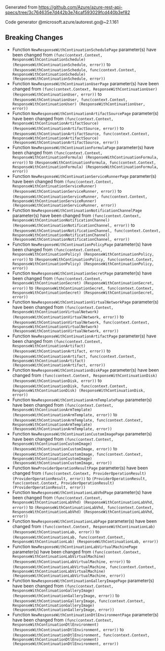 Generated from https://github.com/Azure/azure-rest-api-specs/tree/3c764635e7d442b3e74caf593029fcd440b3ef82

Code generator @microsoft.azure/autorest.go@~2.1.161

## Breaking Changes

- Function `NewResponseWithContinuationSchedulePage` parameter(s) have been changed from `(func(context.Context, ResponseWithContinuationSchedule) (ResponseWithContinuationSchedule, error))` to `(ResponseWithContinuationSchedule, func(context.Context, ResponseWithContinuationSchedule) (ResponseWithContinuationSchedule, error))`
- Function `NewResponseWithContinuationUserPage` parameter(s) have been changed from `(func(context.Context, ResponseWithContinuationUser) (ResponseWithContinuationUser, error))` to `(ResponseWithContinuationUser, func(context.Context, ResponseWithContinuationUser) (ResponseWithContinuationUser, error))`
- Function `NewResponseWithContinuationArtifactSourcePage` parameter(s) have been changed from `(func(context.Context, ResponseWithContinuationArtifactSource) (ResponseWithContinuationArtifactSource, error))` to `(ResponseWithContinuationArtifactSource, func(context.Context, ResponseWithContinuationArtifactSource) (ResponseWithContinuationArtifactSource, error))`
- Function `NewResponseWithContinuationFormulaPage` parameter(s) have been changed from `(func(context.Context, ResponseWithContinuationFormula) (ResponseWithContinuationFormula, error))` to `(ResponseWithContinuationFormula, func(context.Context, ResponseWithContinuationFormula) (ResponseWithContinuationFormula, error))`
- Function `NewResponseWithContinuationServiceRunnerPage` parameter(s) have been changed from `(func(context.Context, ResponseWithContinuationServiceRunner) (ResponseWithContinuationServiceRunner, error))` to `(ResponseWithContinuationServiceRunner, func(context.Context, ResponseWithContinuationServiceRunner) (ResponseWithContinuationServiceRunner, error))`
- Function `NewResponseWithContinuationNotificationChannelPage` parameter(s) have been changed from `(func(context.Context, ResponseWithContinuationNotificationChannel) (ResponseWithContinuationNotificationChannel, error))` to `(ResponseWithContinuationNotificationChannel, func(context.Context, ResponseWithContinuationNotificationChannel) (ResponseWithContinuationNotificationChannel, error))`
- Function `NewResponseWithContinuationPolicyPage` parameter(s) have been changed from `(func(context.Context, ResponseWithContinuationPolicy) (ResponseWithContinuationPolicy, error))` to `(ResponseWithContinuationPolicy, func(context.Context, ResponseWithContinuationPolicy) (ResponseWithContinuationPolicy, error))`
- Function `NewResponseWithContinuationSecretPage` parameter(s) have been changed from `(func(context.Context, ResponseWithContinuationSecret) (ResponseWithContinuationSecret, error))` to `(ResponseWithContinuationSecret, func(context.Context, ResponseWithContinuationSecret) (ResponseWithContinuationSecret, error))`
- Function `NewResponseWithContinuationVirtualNetworkPage` parameter(s) have been changed from `(func(context.Context, ResponseWithContinuationVirtualNetwork) (ResponseWithContinuationVirtualNetwork, error))` to `(ResponseWithContinuationVirtualNetwork, func(context.Context, ResponseWithContinuationVirtualNetwork) (ResponseWithContinuationVirtualNetwork, error))`
- Function `NewResponseWithContinuationArtifactPage` parameter(s) have been changed from `(func(context.Context, ResponseWithContinuationArtifact) (ResponseWithContinuationArtifact, error))` to `(ResponseWithContinuationArtifact, func(context.Context, ResponseWithContinuationArtifact) (ResponseWithContinuationArtifact, error))`
- Function `NewResponseWithContinuationDiskPage` parameter(s) have been changed from `(func(context.Context, ResponseWithContinuationDisk) (ResponseWithContinuationDisk, error))` to `(ResponseWithContinuationDisk, func(context.Context, ResponseWithContinuationDisk) (ResponseWithContinuationDisk, error))`
- Function `NewResponseWithContinuationArmTemplatePage` parameter(s) have been changed from `(func(context.Context, ResponseWithContinuationArmTemplate) (ResponseWithContinuationArmTemplate, error))` to `(ResponseWithContinuationArmTemplate, func(context.Context, ResponseWithContinuationArmTemplate) (ResponseWithContinuationArmTemplate, error))`
- Function `NewResponseWithContinuationCustomImagePage` parameter(s) have been changed from `(func(context.Context, ResponseWithContinuationCustomImage) (ResponseWithContinuationCustomImage, error))` to `(ResponseWithContinuationCustomImage, func(context.Context, ResponseWithContinuationCustomImage) (ResponseWithContinuationCustomImage, error))`
- Function `NewProviderOperationResultPage` parameter(s) have been changed from `(func(context.Context, ProviderOperationResult) (ProviderOperationResult, error))` to `(ProviderOperationResult, func(context.Context, ProviderOperationResult) (ProviderOperationResult, error))`
- Function `NewResponseWithContinuationLabVhdPage` parameter(s) have been changed from `(func(context.Context, ResponseWithContinuationLabVhd) (ResponseWithContinuationLabVhd, error))` to `(ResponseWithContinuationLabVhd, func(context.Context, ResponseWithContinuationLabVhd) (ResponseWithContinuationLabVhd, error))`
- Function `NewResponseWithContinuationLabPage` parameter(s) have been changed from `(func(context.Context, ResponseWithContinuationLab) (ResponseWithContinuationLab, error))` to `(ResponseWithContinuationLab, func(context.Context, ResponseWithContinuationLab) (ResponseWithContinuationLab, error))`
- Function `NewResponseWithContinuationLabVirtualMachinePage` parameter(s) have been changed from `(func(context.Context, ResponseWithContinuationLabVirtualMachine) (ResponseWithContinuationLabVirtualMachine, error))` to `(ResponseWithContinuationLabVirtualMachine, func(context.Context, ResponseWithContinuationLabVirtualMachine) (ResponseWithContinuationLabVirtualMachine, error))`
- Function `NewResponseWithContinuationGalleryImagePage` parameter(s) have been changed from `(func(context.Context, ResponseWithContinuationGalleryImage) (ResponseWithContinuationGalleryImage, error))` to `(ResponseWithContinuationGalleryImage, func(context.Context, ResponseWithContinuationGalleryImage) (ResponseWithContinuationGalleryImage, error))`
- Function `NewResponseWithContinuationDtlEnvironmentPage` parameter(s) have been changed from `(func(context.Context, ResponseWithContinuationDtlEnvironment) (ResponseWithContinuationDtlEnvironment, error))` to `(ResponseWithContinuationDtlEnvironment, func(context.Context, ResponseWithContinuationDtlEnvironment) (ResponseWithContinuationDtlEnvironment, error))`
